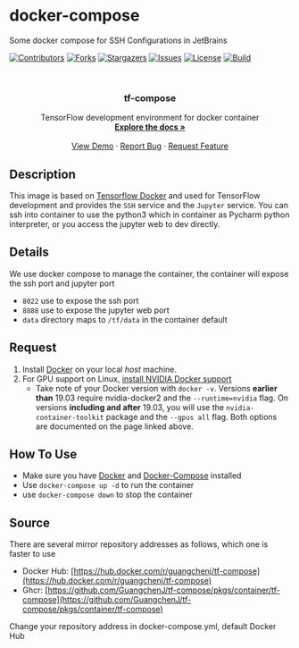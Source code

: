# docker-compose
Some docker compose for SSH Configurations in JetBrains


<div id="top"></div>

<!-- PROJECT SHIELDS -->
[![Contributors][contributors-shield]][contributors-url]
[![Forks][forks-shield]][forks-url]
[![Stargazers][stars-shield]][stars-url]
[![Issues][issues-shield]][issues-url]
[![License][license-shield]][license-url]
[![Build][build-shield]][build-url]


<!-- PROJECT LOGO -->
<br />
<div align="center">
<!--   <a href="https://github.com/GuangchenJ/tf-compose">
    <img src="images/logo.png" alt="Logo" width="80" height="80">
  </a> -->

<h3 align="center">tf-compose</h3>

  <p align="center">
    TensorFlow development environment for docker container
    <br />
    <a href="https://github.com/GuangchenJ/tf-compose"><strong>Explore the docs »</strong></a>
    <br />
    <br />
    <a href="https://github.com/GuangchenJ/tf-compose">View Demo</a>
    ·
    <a href="https://github.com/GuangchenJ/tf-compose/issues">Report Bug</a>
    ·
    <a href="https://github.com/GuangchenJ/tf-compose/issues">Request Feature</a>
  </p>
</div>

## Description

This image is based on [Tensorflow Docker](https://www.tensorflow.org/install/docker) and used for TensorFlow development and provides the `SSH` service and the `Jupyter` service. You can ssh into container to use the python3 which in container as Pycharm python interpreter, or you access the jupyter web to dev directly.

## Details

We use docker compose to manage the container, the container will expose the ssh port and jupyter port

- `8022` use to expose the ssh port
- `8888` use to expose the jupyter web port
- `data` directory maps to `/tf/data` in the container default

## Request

1. Install [Docker](https://docs.docker.com/get-docker/) on your local *host* machine.
2. For GPU support on Linux, [install NVIDIA Docker support]()
    - Take note of your Docker version with `docker -v`. Versions **earlier than** 19.03 require nvidia-docker2 and the `--runtime=nvidia` flag. On versions **including and after** 19.03, you will use the `nvidia-container-toolkit` package and the `--gpus all` flag. Both options are documented on the page linked above.

## How To Use

- Make sure you have [Docker](https://www.docker.com/get-started) and [Docker-Compose](https://docs.docker.com/compose/) installed
- Use `docker-compose up -d` to run the container
- use `docker-compose down` to stop the container

## Source

There are several mirror repository addresses as follows, which one is faster to use

- Docker Hub: [https://hub.docker.com/r/guangchenj/tf-compose](https://hub.docker.com/r/guangchenj/tf-compose)
- Ghcr: [https://github.com/GuangchenJ/tf-compose/pkgs/container/tf-compose](https://github.com/GuangchenJ/tf-compose/pkgs/container/tf-compose)

Change your repository address in docker-compose.yml, default Docker Hub

<!-- MARKDOWN LINKS & IMAGES -->
<!-- https://www.markdownguide.org/basic-syntax/#reference-style-links -->
[contributors-shield]: https://img.shields.io/github/contributors/GuangchenJ/tf-compose.svg?style=for-the-badge
[contributors-url]: https://github.com/GuangchenJ/tf-compose/graphs/contributors
[forks-shield]: https://img.shields.io/github/forks/GuangchenJ/tf-compose.svg?style=for-the-badge
[forks-url]: https://github.com/GuangchenJ/tf-compose/network/members
[stars-shield]: https://img.shields.io/github/stars/GuangchenJ/tf-compose.svg?style=for-the-badge
[stars-url]: https://github.com/GuangchenJ/tf-compose/stargazers
[issues-shield]: https://img.shields.io/github/issues/GuangchenJ/tf-compose.svg?style=for-the-badge
[issues-url]: https://github.com/GuangchenJ/tf-compose/issues
[license-shield]: https://img.shields.io/github/license/GuangchenJ/tf-compose.svg?style=for-the-badge
[license-url]: https://github.com/GuangchenJ/tf-compose/blob/master/LICENSE
[build-shield]: https://img.shields.io/github/workflow/status/GuangchenJ/tf-compose/Docker%20Deploy?style=for-the-badge
[build-url]: https://github.com/GuangchenJ/tf-compose/actions/workflows/docker-publish.yml
